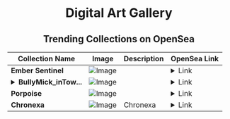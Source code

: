 <div align="center">

# Digital Art Gallery

## Trending Collections on OpenSea

| Collection Name                       | Image                                                                                     | Description                       | OpenSea Link                                                                                          |
|---------------------------------------|-------------------------------------------------------------------------------------------|-----------------------------------|--------------------------------------------------------------------------------------------------------|
| **Ember Sentinel** | ![Image](https://i.seadn.io/s/raw/files/7479b5c0e1e3560890fbdbcbc3fdfc87.jpg?w=500&auto=format?w=200&auto=format) |  | <details><summary>Link</summary>[Ember Sentinel](https://opensea.io/collection/ember-sentinel)</details> |
| **<details><summary>BullyMick_inTow...</summary>BullyMick_inTown</details>** | ![Image](https://i.seadn.io/s/raw/files/f37bfc4be693b84b7a167cfa04a1b061.png?w=500&auto=format?w=200&auto=format) |  | <details><summary>Link</summary>[BullyMick_inTown](https://opensea.io/collection/bullymick-intown)</details> |
| **Porpoise** | ![Image](https://i.seadn.io/s/raw/files/40d85c590fb6254b35c91c0e8ea6e05a.png?w=500&auto=format?w=200&auto=format) |  | <details><summary>Link</summary>[Porpoise](https://opensea.io/collection/porpoise-2)</details> |
| **Chronexa** | ![Image](https://i.seadn.io/s/raw/files/1d65d6ec1b294417b60a2fce1ae11b13.webp?w=500&auto=format?w=200&auto=format) | Chronexa | <details><summary>Link</summary>[Chronexa](https://opensea.io/collection/chronexa)</details> |

</div>